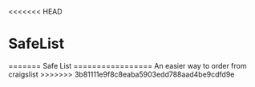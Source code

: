 <<<<<<< HEAD
<h1>SafeList</h1>
=======
Safe List
=================
An easier way to order from craigslist
>>>>>>> 3b81111e9f8c8eaba5903edd788aad4be9cdfd9e

